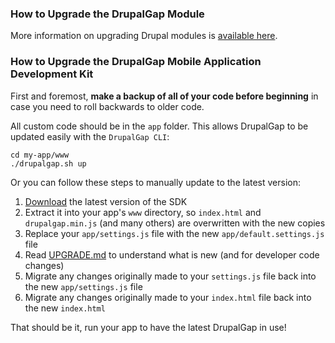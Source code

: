 ### How to Upgrade the DrupalGap Module

More information on upgrading Drupal modules is [available here](https://www.drupal.org/node/250790).

### How to Upgrade the DrupalGap Mobile Application Development Kit

First and foremost, **make a backup of all of your code before beginning** in case you need to roll backwards to older code.

All custom code should be in the `app` folder. This allows DrupalGap to be updated easily with the `DrupalGap CLI`:

```
cd my-app/www
./drupalgap.sh up
```

Or you can follow these steps to manually update to the latest version:

1. [Download](http://drupalgap.org/download) the latest version of the SDK
2. Extract it into your app's `www` directory, so `index.html` and `drupalgap.min.js` (and many others) are overwritten with the new copies
3. Replace your `app/settings.js` file with the new `app/default.settings.js` file
4. Read [UPGRADE.md](https://github.com/signalpoint/DrupalGap/blob/8.x-1.x/UPGRADE.md) to understand what is new (and for developer code changes)
5. Migrate any changes originally made to your `settings.js` file back into the new `app/settings.js` file
6. Migrate any changes originally made to your `index.html` file back into the new `index.html`

That should be it, run your app to have the latest DrupalGap in use!
